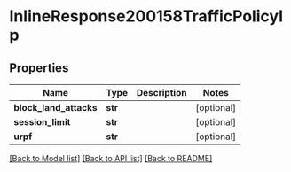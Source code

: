 # InlineResponse200158TrafficPolicyIp

## Properties
Name | Type | Description | Notes
------------ | ------------- | ------------- | -------------
**block_land_attacks** | **str** |  | [optional] 
**session_limit** | **str** |  | [optional] 
**urpf** | **str** |  | [optional] 

[[Back to Model list]](../README.md#documentation-for-models) [[Back to API list]](../README.md#documentation-for-api-endpoints) [[Back to README]](../README.md)

